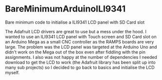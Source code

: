 # BareMinimumArduinoILI9341
Bare minimum code to initialise a ILI9341 LCD panel with SD Card slot


The Adafruit LCD drivers are great to use but a mess under the hood.
I wanted to use an ILI9341 LCD panel with Touch screen and SD Card slot on an Arduino Mega as a small CNC controller as the RAMPS boards are very large.
The problem was the LCD panel was targeted at the Arduino Uno and didn't work on the Mega out of the box even after fiddling with the pin assignments.
I also was not happy at the number of dependencies I needed download to get the LCD to work (the Adafruit library has been split up into many sub projects) so I decided to go back to basics and initialise the LCD myself.

